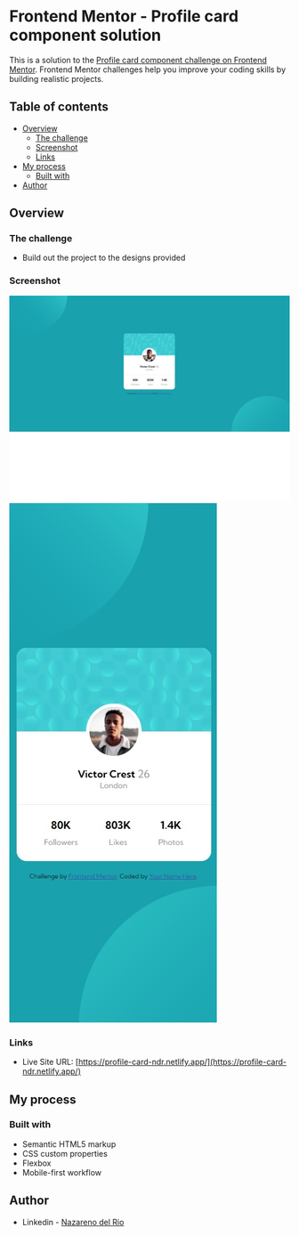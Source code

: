 # Frontend Mentor - Profile card component solution

This is a solution to the [Profile card component challenge on Frontend Mentor](https://www.frontendmentor.io/challenges/profile-card-component-cfArpWshJ). Frontend Mentor challenges help you improve your coding skills by building realistic projects. 

## Table of contents

- [Overview](#overview)
  - [The challenge](#the-challenge)
  - [Screenshot](#screenshot)
  - [Links](#links)
- [My process](#my-process)
  - [Built with](#built-with)
- [Author](#author)

## Overview

### The challenge

- Build out the project to the designs provided

### Screenshot

![](./screenshot-desktop.jpg)
![](./screenshot-mobile.jpg)

### Links

- Live Site URL: [https://profile-card-ndr.netlify.app/](https://profile-card-ndr.netlify.app/)

## My process

### Built with

- Semantic HTML5 markup
- CSS custom properties
- Flexbox
- Mobile-first workflow


## Author

- Linkedin - [Nazareno del Rio](https://www.linkedin.com/in/nazarenodelrio/)
